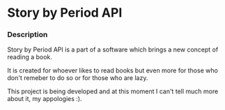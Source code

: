 # Story by Period API
### Description
Story by Period API is a part of a software which brings a new concept of reading a book.

It is created for whoever likes to read books but even more for those who don't remeber to do so or for those who are lazy.

This project is being developed and at this moment I can't tell much more about it, my appologies :).